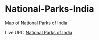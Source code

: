 # National-Parks-India
Map of National Parks of India

Live URL: [National Parks of India](https://npoi.netlify.app)
